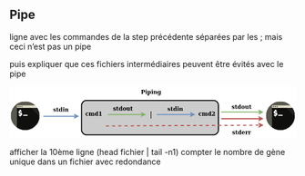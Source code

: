<script>
import Quiz from "components/Quiz.svelte";
</script>

## Pipe


ligne avec les commandes de la step précédente séparées par les ; mais ceci n’est pas un pipe

puis expliquer que ces fichiers intermédiaires peuvent être évités avec le pipe

![pipe organisation](./assets/stream_pipe.png)

afficher la 10ème ligne (head fichier | tail -n1)
compter le nombre de gène unique dans un fichier avec redondance


